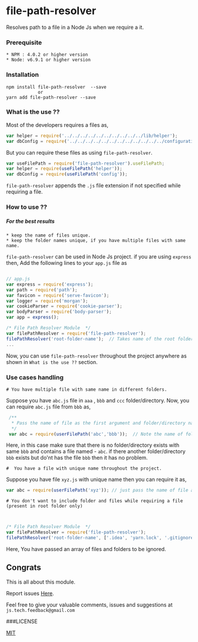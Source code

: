 # file-path-resolver
Resolves path to a file in a Node Js when we require a it.

### Prerequisite
    * NPM : 4.0.2 or higher version
    * Node: v6.9.1 or higher version

### Installation
    npm install file-path-resolver  --save
                or
    yarn add file-path-resolver --save
    
### What is the use ??

Most of the developers requires a files as,
```js
var helper = require('../../../../../../../../../../lib/helper');
var dbConfig = require('../../../../../../../../../../../../configurations/db/config');
```
But you can require these files as using `file-path-resolver`.

```js
var useFilePath = require('file-path-resolver').useFilePath;
var helper = require(useFilePath('helper'));
var dbConfig = require(useFilePath('config'));
```
`file-path-resolver` appends the `.js` file extension if not specified while requiring a file.

### How to use ??

##### For the best results 
    * keep the name of files unique.
    * keep the folder names unique, if you have multiple files with same name.

`file-path-resolver` can be used in Node Js project. if you are using `express` then,
Add the following lines to your `app.js` file as
```js

// app.js 
var express = require('express');
var path = require('path');
var favicon = require('serve-favicon');
var logger = require('morgan');
var cookieParser = require('cookie-parser');
var bodyParser = require('body-parser');
var app = express();

/* File Path Resolver Module  */
var filePathResolver = require('file-path-resolver');
filePathResolver('root-folder-name');  // Takes name of the root folder/directory as the argument.
...
```

Now, you can use `file-path-resolver` throughout the project anywhere as shown in `What is the use ??` section.

### Use cases handling

    # You have multiple file with same name in different folders.
    
Suppose you have `abc.js` file in `aaa` , `bbb` and `ccc` folder/directory. Now, you can require `abc.js` file  from `bbb` as,
```js
 /**
  * Pass the name of file as the first argument and folder/directory name as the second argument
  */
 var abc = require(userFilePath('abc','bbb'));  // Note the name of folder/directory as the argument
```
Here, in this case make sure that there is no folder/directory exists with same `bbb` and contains
a file named - `abc`. if there another folder/directory `bbb` exists but do'nt has the file `bbb` then it has 
no problem.
    
    #  You have a file with unique name throughout the project.
    
Suppose you have file `xyz.js` with unique name then you can require it as,
```js
var abc = require(userFilePath('xyz')); // just pass the name of file as the argument.
```
    # You don't want to include folder and files while requiring a file (present in root folder only)
```js


/* File Path Resolver Module  */
var filePathResolver = require('file-path-resolver');
filePathResolver('root-folder-name', ['.idea', 'yarn.lock', '.gitignore']);// Note this line, carefully
```
Here, You have passed an array of files and folders to be ignored.

## Congrats

This is all about this module.

Report issues [Here](https://github.com/sauravgaursmith/file-path-resolver/issues).

Feel free to give your valuable comments, issues and suggestions at `js.tech.feedback@gmail.com`

###LICENSE

[MIT](LICENSE)



    
    
    
